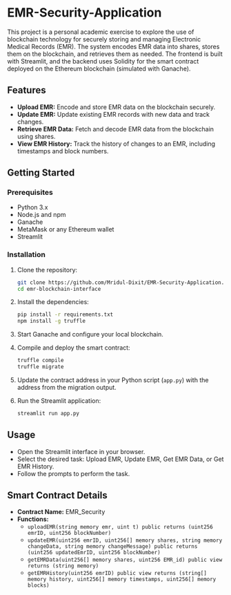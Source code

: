 # EMR-Security-Application

This project is a personal academic exercise to explore the use of blockchain technology for securely storing and managing Electronic Medical Records (EMR). The system encodes EMR data into shares, stores them on the blockchain, and retrieves them as needed. The frontend is built with Streamlit, and the backend uses Solidity for the smart contract deployed on the Ethereum blockchain (simulated with Ganache).

## Features

- **Upload EMR:** Encode and store EMR data on the blockchain securely.
- **Update EMR:** Update existing EMR records with new data and track changes.
- **Retrieve EMR Data:** Fetch and decode EMR data from the blockchain using shares.
- **View EMR History:** Track the history of changes to an EMR, including timestamps and block numbers.

## Getting Started

### Prerequisites

- Python 3.x
- Node.js and npm
- Ganache
- MetaMask or any Ethereum wallet
- Streamlit

### Installation

1. Clone the repository:
    ```sh
    git clone https://github.com/Mridul-Dixit/EMR-Security-Application.git
    cd emr-blockchain-interface
    ```

2. Install the dependencies:
    ```sh
    pip install -r requirements.txt
    npm install -g truffle
    ```

3. Start Ganache and configure your local blockchain.

4. Compile and deploy the smart contract:
    ```sh
    truffle compile
    truffle migrate
    ```

5. Update the contract address in your Python script (`app.py`) with the address from the migration output.

6. Run the Streamlit application:
    ```sh
    streamlit run app.py
    ```

## Usage

- Open the Streamlit interface in your browser.
- Select the desired task: Upload EMR, Update EMR, Get EMR Data, or Get EMR History.
- Follow the prompts to perform the task.

## Smart Contract Details

- **Contract Name:** EMR_Security
- **Functions:**
  - `uploadEMR(string memory emr, uint t) public returns (uint256 emrID, uint256 blockNumber)`
  - `updateEMR(uint256 emrID, uint256[] memory shares, string memory changeData, string memory changeMessage) public returns (uint256 updatedEmrID, uint256 blockNumber)`
  - `getEMRData(uint256[] memory shares, uint256 EMR_id) public view returns (string memory)`
  - `getEMRHistory(uint256 emrID) public view returns (string[] memory history, uint256[] memory timestamps, uint256[] memory blocks)`

